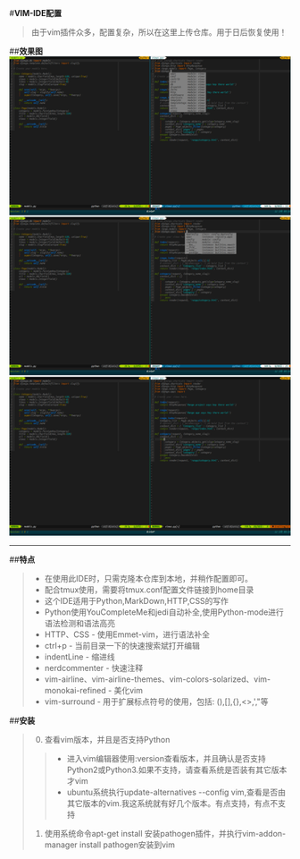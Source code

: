 #**VIM-IDE配置**

>由于vim插件众多，配置复杂，所以在这里上传仓库。用于日后恢复使用！

##**效果图**
![VIM-IDE1](https://github.com/kulongwangzhi85/VIM_IDE/blob/master/img/vim_ide01.png)
![VIM-IDE3](https://github.com/kulongwangzhi85/VIM_IDE/blob/master/img/vim-ide2.png)
![VIM-IDE3](https://github.com/kulongwangzhi85/VIM_IDE/blob/master/img/vim-ide3.png)

---
##**特点**
> - 在使用此IDE时，只需克隆本仓库到本地，并稍作配置即可。
> - 配合tmux使用，需要将tmux.conf配置文件链接到home目录
> - 这个IDE适用于Python,MarkDown,HTTP,CSS的写作
> - Python使用YouCompleteMe和jedi自动补全,使用Python-mode进行语法检测和语法高亮
> - HTTP、CSS - 使用Emmet-vim，进行语法补全
> - ctrl+p - 当前目录一下的快速搜索斌打开编辑
> - indentLine - 缩进线
> - nerdcommenter - 快速注释
> - vim-airline、vim-airline-themes、vim-colors-solarized、vim-monokai-refined - 美化vim
> - vim-surround - 用于扩展标点符号的使用，包括: (),[],{},<>,',"等

##**安装**
> 0. 查看vim版本，并且是否支持Python
> > - 进入vim编辑器使用:version查看版本，并且确认是否支持Python2或Python3.如果不支持，请查看系统是否装有其它版本才vim
> > - ubuntu系统执行update-alternatives --config vim,查看是否由其它版本的vim.我这系统就有好几个版本。有点支持，有点不支持
> 1. 使用系统命令apt-get install 安装pathogen插件，并执行vim-addon-manager install pathogen安装到vim
